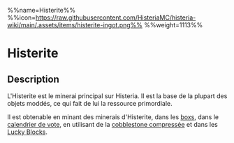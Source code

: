 %%name=Histerite%%
%%icon=https://raw.githubusercontent.com/HisteriaMC/histeria-wiki/main/.assets/items/histerite-ingot.png%%
%%weight=1113%%

# Histerite

## Description
L'Histerite est le minerai principal sur Histeria. Il est la base de la plupart des objets moddés, ce qui fait de lui la ressource primordiale.

Il est obtenable en minant des minerais d'Histerite, dans les [boxs](https://histeria.fr/wiki/2-equipement/keys), dans le [calendrier de vote](https://histeria.fr/wiki/3-gameplay/récompenses-de-vote), en utilisant de la [cobblestone compressée](https://histeria.fr/wiki/1-ressources/other-ressources) et dans les [Lucky Blocks](https://histeria.fr/wiki/2-equipement/other).
